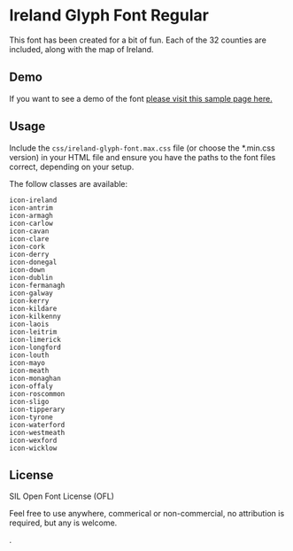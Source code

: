 # Ireland Glyph Font Regular

This font has been created for a bit of fun. Each of the 32 counties are included, along with the map of Ireland. 

## Demo
If you want to see a demo of the font <a href="http://harrymckillen.github.io/ireland-font/" target="_blank">please visit this sample page here.</a>

## Usage

Include the `css/ireland-glyph-font.max.css` file (or choose the *.min.css version) in your HTML file and ensure you have the paths to the font files correct, depending on your setup. 

The follow classes are available:

```
icon-ireland
icon-antrim
icon-armagh
icon-carlow
icon-cavan
icon-clare
icon-cork
icon-derry
icon-donegal
icon-down
icon-dublin
icon-fermanagh
icon-galway
icon-kerry
icon-kildare
icon-kilkenny
icon-laois
icon-leitrim
icon-limerick
icon-longford
icon-louth
icon-mayo
icon-meath
icon-monaghan
icon-offaly
icon-roscommon
icon-sligo
icon-tipperary
icon-tyrone
icon-waterford
icon-westmeath
icon-wexford
icon-wicklow
```

## License 

SIL Open Font License (OFL) 

Feel free to use anywhere, commerical or non-commercial, no attribution is required, but any is welcome. 

.